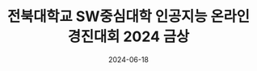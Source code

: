 ---
title: 전북대학교 SW중심대학 인공지능 온라인 경진대회 2024 금상
summary: 2024년 6월
date: 2024-06-18
type: docs
math: false

url_pdf: awards/2024_인공지능_경진대회.pdf
---